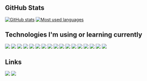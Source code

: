## GitHub Stats
[![GitHub stats](https://github-readme-stats.vercel.app/api?username=kms1212)](https://github.com/anuraghazra/github-readme-stats)
[![Most used languages](https://github-readme-stats.vercel.app/api/top-langs/?username=kms1212&layout=compact&langs_count=10&cache_seconds=1800)](https://github.com/olback)

## Technologies I'm using or learning currently
<img src="https://img.shields.io/badge/Python-3776AB?style=flat-square&logo=Python&logoColor=white"/> <img src="https://img.shields.io/badge/C-A8B9CC?style=flat-square&logo=C&logoColor=white"/> <img src="https://img.shields.io/badge/C%2B%2B-00599C?style=flat-square&logo=C%2B%2B&logoColor=white"/> <img src="https://img.shields.io/badge/CMake-064F8C?style=flat-square&logo=CMake&logoColor=white"/> <img src="https://img.shields.io/badge/C%23-064F8C?style=flat-square&logo=C%20Sharp&logoColor=white"/> <img src="https://img.shields.io/badge/Java-007396?style=flat-square&logo=Java&logoColor=white"/> <img src="https://img.shields.io/badge/.NET-512BD4?style=flat-square&logo=.NET&logoColor=white"/> <img src="https://img.shields.io/badge/AppleScript-000000?style=flat-square&logo=Apple&logoColor=white"/> <img src="https://img.shields.io/badge/HTML5-E34F26?style=flat-square&logo=HTMl5&logoColor=white"/> <img src="https://img.shields.io/badge/CSS3-1572B6?style=flat-square&logo=CSS3&logoColor=white"/> <img src="https://img.shields.io/badge/SCSS-CC6699?style=flat-square&logo=SASS&logoColor=white"/> <img src="https://img.shields.io/badge/Spring%20Boot-6DB33F?style=flat-square&logo=Spring%20Boot&logoColor=white"/> <img src="https://img.shields.io/badge/MySQL-4479A1?style=flat-square&logo=MySQL&logoColor=white"/> <img src="https://img.shields.io/badge/Oracle%20SQL-CC6699?style=flat-square&logo=Oracle&logoColor=white"/> <img src="https://img.shields.io/badge/x86%20Assembly-0071C5?style=flat-square&logo=Intel&logoColor=white"/> <img src="https://img.shields.io/badge/Bash-FFD500?style=flat-square&logo=Shell&logoColor=black"/> <img src="https://img.shields.io/badge/Perl-39457E?style=flat-square&logo=Perl&logoColor=white"/>

## Links
<a href="https://github.com/kms1212" target="_blank"><img src="https://img.shields.io/badge/GitHub-181717?style=flat-square&logo=GitHub&logoColor=white"/></a>
<a href="https://kms1212.github.io" target="_blank"><img src="https://img.shields.io/badge/GitHub%20Pages-222222?style=flat-square&logo=GitHub%20Pages&logoColor=white"/></a>
